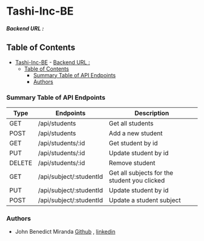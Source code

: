 #  Tashi-Inc-BE 

##### Backend URL : 

## Table of Contents

- [Tashi-Inc-BE](#tashi-inc-be)
        - [Backend URL :](#backend-url)
  - [Table of Contents](#table-of-contents)
    - [Summary Table of API Endpoints](#summary-table-of-api-endpoints)
    - [Authors](#authors)

### Summary Table of API Endpoints


| Type   | Endpoints               | Description                                  |
| ------ | ----------------------- | -------------------------------------------- |
| GET    | /api/students           | Get all students                             |
| POST   | /api/students           | Add a new student                            |
| GET    | /api/students/:id       | Get student by id                            |
| PUT    | /api/students/:id       | Update student by id                         |
| DELETE | /api/students/:id       | Remove student                               |
| GET    | /api/subject/:studentId | Get all subjects for the student you clicked |
| PUT    | /api/subject/:studentId | Update student by id                         |
| POST   | /api/subject/:studentId | Update a student subject                     |


### Authors
- John Benedict Miranda [Github](https://github.com/john2796) , [linkedin](https://www.linkedin.com/in/john-benedict-miranda-7b2357180/)

